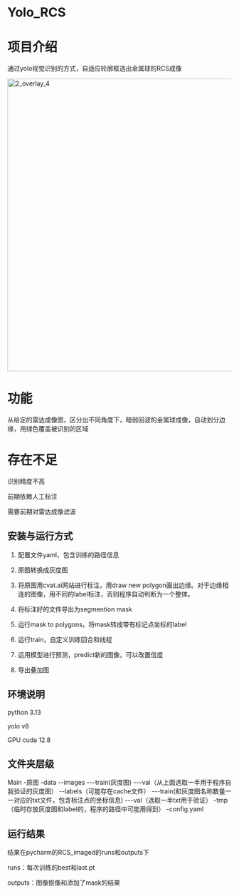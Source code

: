 # Yolo_RCS
# 项目介绍
通过yolo视觉识别的方式，自适应轮廓框选出金属球的RCS成像

<img width="875" height="656" alt="2_overlay_4" src="https://github.com/user-attachments/assets/ffcbd585-81d9-4a59-844b-bccca69fa716" />

# 功能
从给定的雷达成像图，区分出不同角度下，暗弱回波的金属球成像，自动划分边缘，用绿色覆盖被识别的区域

# 存在不足
识别精度不高

前期依赖人工标注

需要前期对雷达成像滤波

## 安装与运行方式
1. 配置文件yaml，包含训练的路径信息
   
2. 原图转换成灰度图
   
3. 将原图用cvat.ai网站进行标注，用draw new polygon画出边缘。对于边缘相连的图像，用不同的label标注，否则程序自动判断为一个整体。
   
4. 将标注好的文件导出为segmention mask
   
5. 运行mask to polygons，将mask转成带有标记点坐标的label
    
6. 运行train，自定义训练回合和线程
    
7. 运用模型进行预测，predict新的图像，可以改置信度
    
8. 导出叠加图
   
## 环境说明
python 3.13

yolo v8

GPU cuda 12.8

## 文件夹层级
Main
  -原图
  -data
    --images
      ---train(灰度图)
      ---val（从上面选取一半用于程序自我验证的灰度图）
    --labels（可能存在cache文件）
      ---train(和灰度图名称数量一一对应的txt文件，包含标注点的坐标信息)
      ---val（选取一半txt用于验证）
 -tmp（临时存放灰度图和label的，程序的路径中可能用得到）
 -config.yaml
 
 ## 运行结果
 
 结果在pycharm的RCS_imaged的runs和outputs下
 
 runs：每次训练的best和last.pt
 
 outputs：图像抠像和添加了mask的结果
